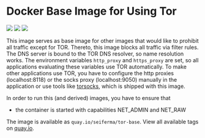 # Docker Base Image for Using Tor
[![](https://github.com/seiferma/Docker_TorBase/actions/workflows/docker-publish.yml/badge.svg?branch=main)](https://github.com/seiferma/Docker_TorBase/actions?query=branch%3Amain+)
[![](https://img.shields.io/github/issues/seiferma/Docker_TorBase.svg)](https://github.com/seiferma/Docker_TorBase/issues)
[![](https://img.shields.io/github/license/seiferma/Docker_TorBase.svg)](https://github.com/seiferma/Docker_TorBase/blob/main/LICENSE)

This image serves as base image for other images that would like to prohibit all traffic except for TOR. Thereto, this image blocks all traffic via filter rules. The DNS server is bound to the TOR DNS resolver, so name resolution works. The environment variables `http_proxy` and `https_proxy` are set, so all applications evaluating these variables use TOR automatically. To make other applications use TOR, you have to configure the http proxies (localhost:8118) or the socks proxy (localhost:9050) manually in the application or use tools like [torsocks](https://linux.die.net/man/1/torsocks), which is shipped with this image.

In order to run this (and derived) images, you have to ensure that
* the container is started with capabilities NET_ADMIN and NET_RAW

The image is available as `quay.io/seiferma/tor-base`. View all available tags on [quay.io](https://quay.io/repository/seiferma/tor-base?tab=tags).
